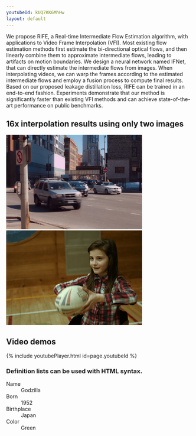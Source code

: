```yaml
---
youtubeId: kUQ7KK6MhHw
layout: default
---
```


We propose RIFE, a Real-time Intermediate Flow Estimation algorithm, with applications to Video Frame Interpolation (VFI). Most existing flow estimation methods first estimate the bi-directional optical flows, and then linearly combine them to approximate intermediate flows, leading to artifacts on motion boundaries. We design a neural network named IFNet, that can directly estimate the intermediate flows from images. When interpolating videos, we can warp the frames according to the estimated intermediate flows and employ a fusion process to compute final results. Based on our proposed leakage distillation loss, RIFE can be trained in an end-to-end fashion. Experiments demonstrate that our method is significantly faster than existing VFI methods and can achieve state-of-the-art performance on public benchmarks. 

## 16x interpolation results using only two images

![Demo](./demo/I0_slomo_clipped.gif)
![Demo](./demo/I2_slomo_clipped.gif)


## Video demos

{% include youtubePlayer.html id=page.youtubeId %}

### Definition lists can be used with HTML syntax.

<dl>
<dt>Name</dt>
<dd>Godzilla</dd>
<dt>Born</dt>
<dd>1952</dd>
<dt>Birthplace</dt>
<dd>Japan</dd>
<dt>Color</dt>
<dd>Green</dd>
</dl>

